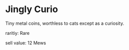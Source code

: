 # Jingly Curio

Tiny metal coins, worthless to cats except as a curiosity.

raritiy: Rare

sell value: 12 Mews